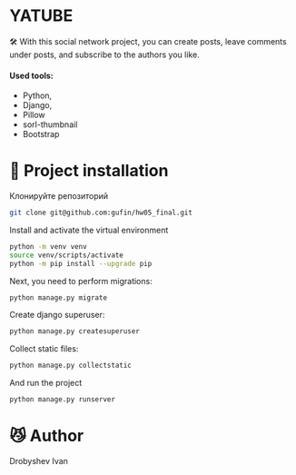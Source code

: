 # YATUBE
🛠 With this social network project, you can create posts, leave comments under posts, and subscribe to the authors you like. 
#### Used tools:
- Python, 
- Django, 
- Pillow
- sorl-thumbnail
- Bootstrap

# 🚀 Project installation

Клонируйте репозиторий

```sh
git clone git@github.com:gufin/hw05_final.git
```

Install and activate the virtual environment

```sh
python -m venv venv
source venv/scripts/activate
python -m pip install --upgrade pip
```
Next, you need to perform migrations:
```sh
python manage.py migrate
```
Create django superuser:
```sh
python manage.py createsuperuser
```
Collect static files:
```sh
python manage.py collectstatic
```
And run the project
```sh
python manage.py runserver
```
# :smirk_cat: Author
Drobyshev Ivan
